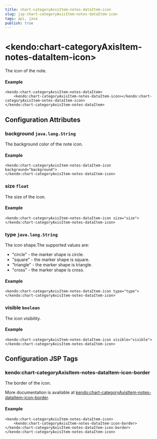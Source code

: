 ```yaml
---
title: chart-categoryAxisItem-notes-dataItem-icon
slug: jsp-chart-categoryAxisItem-notes-dataItem-icon
tags: api, java
publish: true
---
```


# \<kendo:chart-categoryAxisItem-notes-dataItem-icon\>

The icon of the note.

#### Example
    <kendo:chart-categoryAxisItem-notes-dataItem>
        <kendo:chart-categoryAxisItem-notes-dataItem-icon></kendo:chart-categoryAxisItem-notes-dataItem-icon>
    </kendo:chart-categoryAxisItem-notes-dataItem>

## Configuration Attributes

### background `java.lang.String`

The background color of the note icon.

#### Example
    <kendo:chart-categoryAxisItem-notes-dataItem-icon background="background">
    </kendo:chart-categoryAxisItem-notes-dataItem-icon>

### size `float`

The size of the icon.

#### Example
    <kendo:chart-categoryAxisItem-notes-dataItem-icon size="size">
    </kendo:chart-categoryAxisItem-notes-dataItem-icon>

### type `java.lang.String`

The icon shape.The supported values are:
* "circle" - the marker shape is circle.
* "square" - the marker shape is square.
* "triangle" - the marker shape is triangle.
* "cross" - the marker shape is cross.

#### Example
    <kendo:chart-categoryAxisItem-notes-dataItem-icon type="type">
    </kendo:chart-categoryAxisItem-notes-dataItem-icon>

### visible `boolean`

The icon visibility.

#### Example
    <kendo:chart-categoryAxisItem-notes-dataItem-icon visible="visible">
    </kendo:chart-categoryAxisItem-notes-dataItem-icon>


##  Configuration JSP Tags

### kendo:chart-categoryAxisItem-notes-dataItem-icon-border

The border of the icon.

More documentation is available at [kendo:chart-categoryAxisItem-notes-dataItem-icon-border](/kendo-ui/api/wrappers/jsp/chart/categoryaxisitem-notes-dataitem-icon-border).

#### Example

    <kendo:chart-categoryAxisItem-notes-dataItem-icon>
        <kendo:chart-categoryAxisItem-notes-dataItem-icon-border></kendo:chart-categoryAxisItem-notes-dataItem-icon-border>
    </kendo:chart-categoryAxisItem-notes-dataItem-icon>

